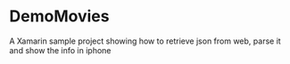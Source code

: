 # DemoMovies
A Xamarin sample  project showing how to retrieve json from web, parse it and show the info in iphone 


